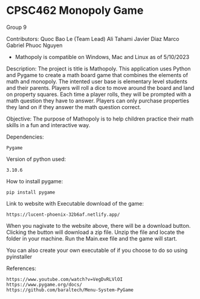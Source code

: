 # CPSC462 Monopoly Game

Group 9

Contributors:
Quoc Bao Le (Team Lead)
Ali Tahami
Javier Diaz
Marco Gabriel
Phuoc Nguyen

- Mathopoly is compatible on Windows, Mac and Linux as of 5/10/2023

Description: The project is title is Mathopoly. This application uses Python and Pygame to create a math board game that combines the elements
of math and monopoly. The intented user base is elementary level students and their parents. Players will roll a dice to move around the board and land
on property squares. Each time a player rolls, they will be prompted with a math question they have to answer. Players can only purchase properties they
land on if they answer the math question correct.

Objective: The purpose of Mathopoly is to help children practice their math skills in a fun and interactive way.

Dependencies:

    Pygame

Version of python used:

    3.10.6

How to install pygame:

    pip install pygame

Link to website with Executable download of the game:

    https://lucent-phoenix-32b6af.netlify.app/

When you nagivate to the website above, there will be a download button. Clicking the button will download a zip file.
Unzip the file and locate the folder in your machine. Run the Main.exe file and the game will start.

You can also create your own executable of if you choose to do so using pyinstaller

References:

    https://www.youtube.com/watch?v=VegDvRLVlOI
    https://www.pygame.org/docs/
    https://github.com/baraltech/Menu-System-PyGame
